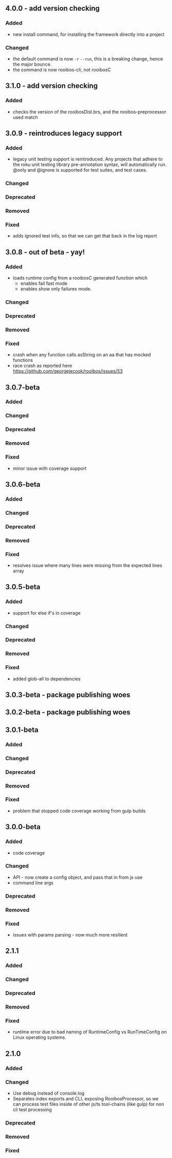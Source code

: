 ## 4.0.0 - add version checking

### Added

 - new install command, for installing the framework directly into a project

### Changed

 - the default command is now `-r` `--run`, this is a breaking change, hence the major bounce.
 - the command is now rooibos-cli, not rooibosC

## 3.1.0 - add version checking

### Added 

 - checks the version of the rooibosDist.brs, and the rooibos-preprocessor used match
 
## 3.0.9 - reintroduces legacy support

### Added

  - legacy unit testing support is reintroduced. Any projects that adhere to the roku unit testing library pre-annotation syntax, will automatically run.
    @only and @ignore is supported for test suites, and test cases.

### Changed

### Deprecated

### Removed

### Fixed

  - adds ignored test info, so that we can get that back in the log report


## 3.0.8 - out of beta - yay!

### Added

  - loads runtime config from a rooibosC generated function which
    - enables fail fast mode
    - enables show only failures mode.

### Changed

### Deprecated

### Removed

### Fixed

  - crash when any function calls asString on an aa that has mocked functions
  - race crash as reported here https://github.com/georgejecook/rooibos/issues/53

## 3.0.7-beta

### Added

### Changed

### Deprecated

### Removed

### Fixed

 - minor issue with coverage support
 
## 3.0.6-beta

### Added

### Changed

### Deprecated

### Removed

### Fixed

 - resolves issue where many lines were missing from the expected lines array

## 3.0.5-beta

### Added
  - support for else if's in coverage

### Changed

### Deprecated

### Removed

### Fixed

 - added glob-all to dependencies

## 3.0.3-beta - package publishing woes

## 3.0.2-beta - package publishing woes

## 3.0.1-beta

### Added

### Changed


### Deprecated

### Removed

### Fixed

 - problem that stopped code coverage working from gulp builds


## 3.0.0-beta

### Added

 - code coverage

### Changed

 - API - now create a config object, and pass that in from js use
 - command line args

### Deprecated

### Removed

### Fixed

 - issues with params parsing - now much more resilient

## 2.1.1

### Added

### Changed

### Deprecated

### Removed

### Fixed

 - runtime error due to bad naming of RuntimeConfig vs RunTimeConfig on Linux operating systems.

## 2.1.0

### Added

### Changed

 - Use debug instead of console.log
 - Separates index exports and CLI, exposing RooibosProcessor, so we can process test files inside of other js/ts tool-chains (like gulp) for non cli test processing

### Deprecated

### Removed

### Fixed

